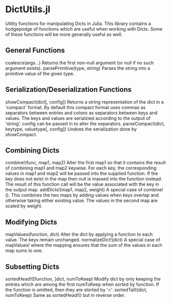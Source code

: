DictUtils.jl
============

Utility functions for manipulating Dicts in Julia.  This library contains a
hodgepodge of functions which are useful when working with Dicts.  Some of
these functions will be more generally useful as well.


General Functions
-----------------

  coalesce(args...) Returns the first non-null argument
                    (or null if no such argument exists).
  parsePrimitive(type, string) Parses the string into a primitive value of
                               the given type.


Serialization/Deserialization Functions
---------------------------------------

  showCompact(dict[, config]) Returns a string representation of the dict in
                              a 'compact' format.  By default this compact
                              format uses commas as separators between entries
                              and colons as separators between keys and values.
                              The keys and values are serialzied according to
                              the output of 'string'.  config can be passed
                              in to alter the separators.
  parseCompact(dict, keytype, valuetype[, config]) Undoes the serialization
                                                   done by showCompact.


Combining Dicts
---------------

  combine!(func, map1, map2) Alter the first map1 so that it contains the
                             result of combining map1 and map2 keywise.  For
                             each key, the corresponding values in map1 and
                             map2 will be passed into the supplied function.
                             If the key does not exist in the map then null
                             is massed into the function instead.  The result
                             of this function call will be the value
                             associated with the key in the output map.
  addDicts!(map1, map2, weight) A special case of combine!().  This combines
                                the two maps by adding values when keys
                                overlap and otherwise taking either existing
                                value.  The values in the second map are
                                scaled by weight.


Modifying Dicts
---------------

  mapValues(function, dict) Alter the dict by applying a function to each
                            value.  The keys remain unchanged.
  normalizeDict!(dict) A special case of mapValues! where the mapping ensures
                       that the sum of the values in each map sums to one.


Subsetting Dicts
----------------

  sortedHead!([function, ]dict, numToKeep) Modify dict by only keeping the
                                           entries which are among the first
                                           numToKeep when sorted by function.
                                           If the function is omitted, then
                                           they are storted by '<'.
  sortedTail!(dict, numToKeep) Same as sortedHead!() but in reverse order.
